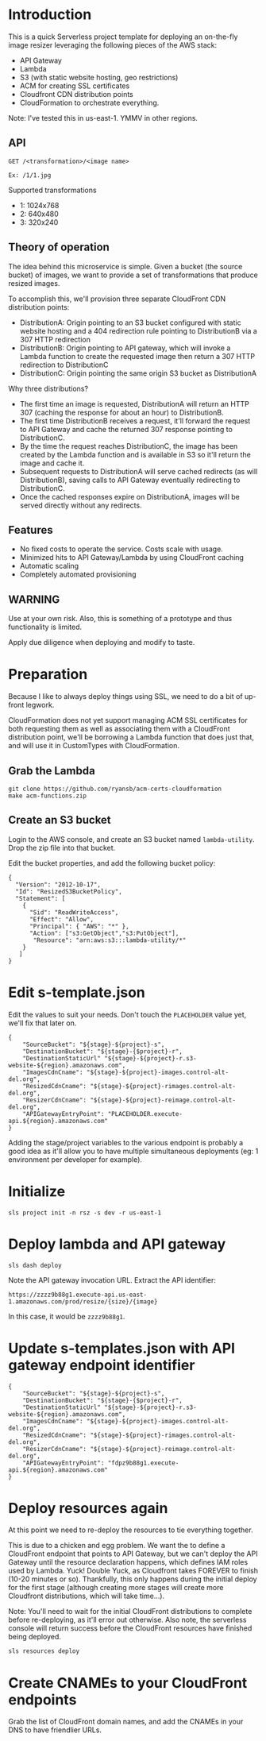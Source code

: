 # Introduction

This is a quick Serverless project template for deploying an on-the-fly image resizer leveraging the following pieces of the AWS stack:

* API Gateway
* Lambda
* S3 (with static website hosting, geo restrictions)
* ACM for creating SSL certificates
* Cloudfront CDN distribution points
* CloudFormation to orchestrate everything.

Note: I've tested this in us-east-1. YMMV in other regions.

## API

```
GET /<transformation>/<image name>

Ex: /1/1.jpg
```

Supported transformations

* 1: 1024x768
* 2: 640x480
* 3: 320x240


## Theory of operation

The idea behind this microservice is simple. Given a bucket (the source bucket) of images, we want to provide a set of transformations that produce resized images.

To accomplish this, we'll provision three separate CloudFront CDN distribution points:

* DistributionA: Origin pointing to an S3 bucket configured with static website hosting and a 404 redirection rule pointing to DistributionB via a 307 HTTP redirection
* DistributionB: Origin pointing to API gateway, which will invoke a Lambda function to create the requested image then return a 307 HTTP redirection to DistributionC
* DistributionC: Origin pointing the same origin S3 bucket as DistributionA

Why three distributions?

* The first time an image is requested, DistributionA will return an HTTP 307 (caching the response for about an hour) to DistributionB.
* The first time DistributionB receives a request, it'll forward the request to API Gateway and cache the returned 307 response pointing to DistributionC.
* By the time the request reaches DistributionC, the image has been created by the Lambda function and is available in S3 so it'll return the image and cache it.
* Subsequent requests to DistributionA will serve cached redirects (as will DistributionB), saving calls to API Gateway eventually redirecting to DistributionC.
* Once the cached responses expire on DistributionA, images will be served directly without any redirects.

## Features

* No fixed costs to operate the service. Costs scale with usage.
* Minimized hits to API Gateway/Lambda by using CloudFront caching
* Automatic scaling
* Completely automated provisioning

## WARNING

Use at your own risk. Also, this is something of a prototype and thus functionality is limited.

Apply due diligence when deploying and modify to taste.

# Preparation

Because I like to always deploy things using SSL, we need to do a bit of up-front legwork.

CloudFormation does not yet support managing ACM SSL certificates for both requesting them as well as associating them with a CloudFront distribution point, we'll be borrowing a Lambda function that does just that, and will use it in CustomTypes with CloudFormation.

## Grab the Lambda

```
git clone https://github.com/ryansb/acm-certs-cloudformation
make acm-functions.zip
```

## Create an S3 bucket

Login to the AWS console, and create an S3 bucket named `lambda-utility`. Drop the zip file into that bucket.

Edit the bucket properties, and add the following bucket policy:

```
{
  "Version": "2012-10-17",
  "Id": "ResizedS3BucketPolicy",
  "Statement": [
    {
      "Sid": "ReadWriteAccess",
      "Effect": "Allow",
      "Principal": { "AWS": "*" },
      "Action": ["s3:GetObject","s3:PutObject"],
       "Resource": "arn:aws:s3:::lambda-utility/*"
    }
   ]
}
```


# Edit s-template.json

Edit the values to suit your needs. Don't touch the `PLACEHOLDER` value yet, we'll fix that later on.

```
{
    "SourceBucket": "${stage}-${project}-s",
    "DestinationBucket": "${stage}-{$project}-r",
    "DestinationStaticUrl" "${stage}-${project}-r.s3-website-${region}.amazonaws.com",
    "ImagesCdnCname": "${stage}-${project}-images.control-alt-del.org",
    "ResizedCdnCname": "${stage}-${project}-rimages.control-alt-del.org",
    "ResizerCdnCname": "${stage}-${project}-reimage.control-alt-del.org",
    "APIGatewayEntryPoint": "PLACEHOLDER.execute-api.${region}.amazonaws.com"
}
```

Adding the stage/project variables to the various endpoint is probably a good idea as it'll allow you to have multiple simultaneous deployments (eg: 1 environment per developer for example).


# Initialize

```
sls project init -n rsz -s dev -r us-east-1
```

# Deploy lambda and API gateway

```
sls dash deploy
```

Note the API gateway invocation URL. Extract the API identifier:

```
https://zzzz9b88g1.execute-api.us-east-1.amazonaws.com/prod/resize/{size}/{image}
```

In this case, it would be `zzzz9b88g1`.

# Update s-templates.json with API gateway endpoint identifier


```
{
    "SourceBucket": "${stage}-${project}-s",
    "DestinationBucket": "${stage}-{$project}-r",
    "DestinationStaticUrl" "${stage}-${project}-r.s3-website-${region}.amazonaws.com",
    "ImagesCdnCname": "${stage}-${project}-images.control-alt-del.org",
    "ResizedCdnCname": "${stage}-${project}-rimages.control-alt-del.org",
    "ResizerCdnCname": "${stage}-${project}-reimage.control-alt-del.org",
    "APIGatewayEntryPoint": "fdpz9b88g1.execute-api.${region}.amazonaws.com"
}
```

# Deploy resources again

At this point we need to re-deploy the resources to tie everything together.

This is due to a chicken and egg problem. We want the to define a CloudFront endpoint that points to API Gateway, but we can't deploy the API Gateway until the resource declaration happens, which defines IAM roles used by Lambda. Yuck! Double Yuck, as Cloudfront takes FOREVER to finish (10-20 minutes or so). Thankfully, this only happens during the initial deploy for the first stage (although creating more stages will create more Cloudfront distributions, which will take time...).

Note: You'll need to wait for the initial CloudFront distributions to complete before re-deploying, as it'll error out otherwise. Also note, the serverless console will return success before the CloudFront resources have finished being deployed.


```
sls resources deploy
```

# Create CNAMEs to your CloudFront endpoints

Grab the list of CloudFront domain names, and add the CNAMEs in your DNS to have friendlier URLs.